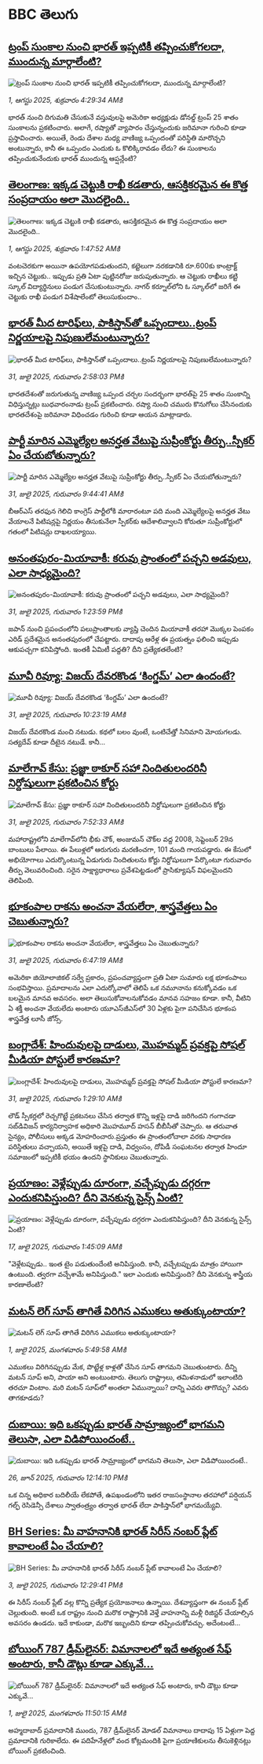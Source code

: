 # BBC తెలుగు## [ట్రంప్ సుంకాల నుంచి భారత్ ఇప్పటికీ తప్పించుకోగలదా, ముందున్న మార్గాలేంటి?](https://www.bbc.com/telugu/articles/c201exv7ydjo?at_medium=RSS&at_campaign=rss?at_campaign=githubrss)![ట్రంప్ సుంకాల నుంచి భారత్ ఇప్పటికీ తప్పించుకోగలదా, ముందున్న మార్గాలేంటి?](https://ichef.bbci.co.uk/ace/ws/240/cpsprodpb/dcf0/live/007e6700-6e23-11f0-91e6-fdb094521f8b.jpg)_1, ఆగస్టు 2025, శుక్రవారం 4:29:34 AMకి_భారత్ నుంచి దిగుమతి చేసుకునే వస్తువులపై అమెరికా అధ్యక్షుడు డోనల్డ్ ట్రంప్ 25 శాతం సుంకాలను ప్రకటించారు. అలాగే, రష్యాతో వ్యాపారం చేస్తున్నందుకు జరిమానా గురించి కూడా ప్రస్తావించారు. అయితే, రెండు దేశాల మధ్య వాణిజ్య ఒప్పందంతో పరిస్థితి మారొచ్చని అంటున్నారు, కానీ ఈ ఒప్పందం ఎందుకు ఓ కొలిక్కిరావడం లేదు? ఈ సుంకాలను తప్పించుకునేందుకు భారత్ ముందున్న ఆప్షన్లేంటి?## [తెలంగాణ: ఇక్కడ చెట్టుకి రాఖీ కడతారు, ఆసక్తికరమైన ఈ కొత్త సంప్రదాయం అలా మొదలైంది..](https://www.bbc.com/telugu/articles/cyvn3413e35o?at_medium=RSS&at_campaign=rss?at_campaign=githubrss)![తెలంగాణ: ఇక్కడ చెట్టుకి రాఖీ కడతారు, ఆసక్తికరమైన ఈ కొత్త సంప్రదాయం అలా మొదలైంది..](https://ichef.bbci.co.uk/ace/ws/240/cpsprodpb/58e9/live/49142300-6e79-11f0-b3b2-fd705a690dc9.png)_1, ఆగస్టు 2025, శుక్రవారం 1:47:52 AMకి_వంటచెరకుగా అయినా ఉపయోగపడుతుందని, కట్టెలుగా నరకడానికి రూ.600కు కాంట్రాక్ట్ ఇచ్చిన చెట్టుకు.. ఇప్పుడు ప్రతి ఏటా పుట్టినరోజు జరుపుతున్నారు. ఆ చెట్టుకు రాఖీలు కట్టి స్కూల్ విద్యార్థినులు పండుగ చేసుకుంటున్నారు. నాగర్ కర్నూల్‌లోని ఓ స్కూల్‌లో జరిగే ఈ చెట్టుకు రాఖీ పండుగ విశేషాలేంటో తెలుసుకుందాం..## [భారత్‌ మీద టారిఫ్‌లు, పాకిస్తాన్‌తో ఒప్పందాలు..ట్రంప్ నిర్ణయాలపై నిపుణులేమంటున్నారు?](https://www.bbc.com/telugu/articles/cx23y1k09myo?at_medium=RSS&at_campaign=rss?at_campaign=githubrss)![భారత్‌ మీద టారిఫ్‌లు, పాకిస్తాన్‌తో ఒప్పందాలు..ట్రంప్ నిర్ణయాలపై నిపుణులేమంటున్నారు?](https://ichef.bbci.co.uk/ace/ws/240/cpsprodpb/3943/live/38e5afe0-6e19-11f0-a527-49a2f77f1dfe.jpg)_31, జులై 2025, గురువారం 2:58:03 PMకి_భారతదేశంతో జరుగుతున్న వాణిజ్య ఒప్పంద చర్చల సందర్భంగా భారత్‌పై 25 శాతం సుంకాన్ని విధిస్తున్నట్లు బుధవారంనాడు ట్రంప్ ప్రకటించారు. రష్యా నుంచి చమురు కొనుగోలు చేసినందుకు భారతదేశంపై జరిమానా విధించడం గురించి కూడా ఆయన మాట్లాడారు.## [పార్టీ మారిన ఎమ్మెల్యేల అనర్హత వేటుపై సుప్రీంకోర్టు తీర్పు..స్పీకర్ ఏం చేయబోతున్నారు?](https://www.bbc.com/telugu/articles/cewyxx7gqw4o?at_medium=RSS&at_campaign=rss?at_campaign=githubrss)![పార్టీ మారిన ఎమ్మెల్యేల అనర్హత వేటుపై సుప్రీంకోర్టు తీర్పు..స్పీకర్ ఏం చేయబోతున్నారు?](https://ichef.bbci.co.uk/ace/ws/240/cpsprodpb/23d8/live/5fdbf4e0-6dee-11f0-8dbd-f3d32ebd3327.png)_31, జులై 2025, గురువారం 9:44:41 AMకి_బీఆర్ఎస్ తరఫున గెలిచి కాంగ్రెస్ పార్టీలోకి మారారంటూ పది మంది ఎమ్మెల్యేలపై అనర్హత వేటు వేయాలనే పిటిషన్లపై నిర్ణయం తీసుకునేలా స్పీకర్‌కు ఆదేశాలివ్వాలని కోరుతూ సుప్రీంకోర్టులో గతంలో పిటిషన్లు దాఖలయ్యాయి.## [అనంతపురం-మియావాకీ: కరువు ప్రాంతంలో పచ్చని అడవులు, ఎలా సాధ్యమైంది?](https://www.bbc.com/telugu/articles/clyr2ppz1ejo?at_medium=RSS&at_campaign=rss?at_campaign=githubrss)![అనంతపురం-మియావాకీ: కరువు ప్రాంతంలో పచ్చని అడవులు, ఎలా సాధ్యమైంది?](https://ichef.bbci.co.uk/ace/standard/240/cpsprodpb/b004/live/a45d9290-6e20-11f0-af20-030418be2ca5.jpg)_31, జులై 2025, గురువారం 1:23:59 PMకి_జపాన్ నుంచి ప్రపంచంలోని పలుప్రాంతాలకు వ్యాప్తి చెందిన మియావాకీ తరహా మొక్కల పెంపకం ఎరిడ్ ప్రదేశమైన అనంతపురంలో చేపట్టారు. దాదాపు ఆరేళ్ల ఈ ప్రయత్నం ఫలించి ఇప్పుడు ఆకుపచ్చగా కనిపిస్తోంది. ఇంతకీ ఏమిటీ పద్దతి? దీని ప్రత్యేకతలేంటి?## [మూవీ రివ్యూ: విజయ్ దేవరకొండ ‘కింగ్డమ్’ ఎలా ఉందంటే?](https://www.bbc.com/telugu/articles/c336ddy45v2o?at_medium=RSS&at_campaign=rss?at_campaign=githubrss)![మూవీ రివ్యూ: విజయ్ దేవరకొండ ‘కింగ్డమ్’ ఎలా ఉందంటే?](https://ichef.bbci.co.uk/ace/ws/240/cpsprodpb/8a1e/live/27707830-6df6-11f0-af9b-5757430b7cab.jpg)_31, జులై 2025, గురువారం 10:23:19 AMకి_విజ‌య్ దేవ‌ర‌కొండ మంచి న‌టుడు. క‌థ‌లో బ‌లం వుంటే, ఒంటిచేత్తో సినిమాని మోయ‌గ‌ల‌డు. స‌త్య‌దేవ్ కూడా దీటైన న‌టుడే. కానీ...## [మాలేగావ్ కేసు: ప్రజ్ఞా ఠాకూర్ సహా నిందితులందరినీ నిర్దోషులుగా ప్రకటించిన కోర్టు](https://www.bbc.com/telugu/articles/cd7y5njj90vo?at_medium=RSS&at_campaign=rss?at_campaign=githubrss)![మాలేగావ్ కేసు: ప్రజ్ఞా ఠాకూర్ సహా నిందితులందరినీ నిర్దోషులుగా ప్రకటించిన కోర్టు](https://ichef.bbci.co.uk/ace/ws/240/cpsprodpb/fea8/live/3d14bff0-6ddf-11f0-b985-a186226926b3.jpg)_31, జులై 2025, గురువారం 7:52:33 AMకి_మహారాష్ట్రలోని మాలేగావ్‌లోని భీకు చౌక్, అంజుమన్ చౌక్‌ల వద్ద 2008, సెప్టెంబర్ 29న బాంబులు పేలాయి.  ఈ పేలుళ్లలో ఆరుగురు మరణించగా, 101 మంది గాయపడ్డారు.  ఈ కేసులో అభియోగాలు ఎదుర్కొంటున్న ఏడుగురు నిందితులను కోర్టు నిర్దోషులుగా పేర్కొంటూ గురువారం తీర్పు వెలువరించింది. సరైన సాక్ష్యాధారాలు ప్రవేశపెట్టడంలో ప్రాసిక్యూషన్ విఫలమైందని తెలిపింది.## [భూకంపాల రాకను అంచనా వేయలేరా, శాస్త్రవేత్తలు ఏం చెబుతున్నారు? ](https://www.bbc.com/telugu/articles/cdd364er04qo?at_medium=RSS&at_campaign=rss?at_campaign=githubrss)![భూకంపాల రాకను అంచనా వేయలేరా, శాస్త్రవేత్తలు ఏం చెబుతున్నారు? ](https://ichef.bbci.co.uk/ace/ws/240/cpsprodpb/7f84/live/dca3d070-6dca-11f0-af20-030418be2ca5.png)_31, జులై 2025, గురువారం 6:47:19 AMకి_అమెరికా జియోలాజికల్ సర్వే ప్రకారం, ప్రపంచవ్యాప్తంగా ప్రతి ఏటా సుమారు లక్ష భూకంపాలు సంభవిస్తాయి. ప్రమాదాలను ఎలా ఎదుర్కోవాలో తెలిపే ఒక నమూనాను కనుక్కోవడం ఒక బలమైన మానవ అవసరం. అలా తెలుసుకోవాలనుకోవడం మానవ సహజం కూడా. కానీ, వీటిని ఏ శక్తీ అంచనా వేయలేదు అంటారు యూఎస్‌జీఎస్‌లో 30 ఏళ్లకు పైగా పనిచేసిన భూకంప శాస్త్రవేత్త లూసీ జోన్స్.## [బంగ్లాదేశ్: హిందువులపై దాడులు, మొహమ్మద్‌ ప్రవక్తపై సోషల్ మీడియా పోస్టులే కారణమా? ](https://www.bbc.com/telugu/articles/c6204lr7967o?at_medium=RSS&at_campaign=rss?at_campaign=githubrss)![బంగ్లాదేశ్: హిందువులపై దాడులు, మొహమ్మద్‌ ప్రవక్తపై సోషల్ మీడియా పోస్టులే కారణమా? ](https://ichef.bbci.co.uk/ace/ws/240/cpsprodpb/8993/live/20eaee80-6d3f-11f0-9462-bb509dc78127.jpg)_31, జులై 2025, గురువారం 1:29:10 AMకి_లౌడ్ స్పీకర్లలో రెచ్చగొట్టే ప్రకటనలు చేసిన తర్వాత కొన్ని ఇళ్లపై దాడి జరిగిందని గంగాచడా సబ్‌డివిజన్   కార్యనిర్వాహక అధికారి మొహమూద్ హసన్ బీబీసీతో చెప్పారు. ఆ తరువాత  సైన్యం, పోలీసులు అక్కడ మోహరించారు.ప్రస్తుతం ఈ ప్రాంతంలోచాలా వరకు సాధారణ పరిస్థితులు వచ్చాయని, అయితే ఇళ్లపై దాడి, విధ్వంసం, దోపిడీ సంఘటనల తర్వాత హిందూ సమాజంలో ఇప్పటికీ భయం ఉందని స్థానికులు చెబుతున్నారు.## [ప్రయాణం: వెళ్లేప్పుడు దూరంగా, వచ్చేప్పుడు దగ్గరగా ఎందుకనిపిస్తుంది? దీని వెనకున్న సైన్స్ ఏంటి?](https://www.bbc.com/telugu/articles/c0l4y727n1jo?at_medium=RSS&at_campaign=rss?at_campaign=githubrss)![ప్రయాణం: వెళ్లేప్పుడు దూరంగా, వచ్చేప్పుడు దగ్గరగా ఎందుకనిపిస్తుంది? దీని వెనకున్న సైన్స్ ఏంటి?](https://ichef.bbci.co.uk/ace/ws/240/cpsprodpb/054c/live/6957c010-62b0-11f0-8e78-11023c48a856.png)_17, జులై 2025, గురువారం 1:45:09 AMకి_"వెళ్లేటప్పుడు.. ఇంత టైం పడుతుందేంటి అనిపిస్తుంది. కానీ, వచ్చేటప్పుడు మాత్రం హాయిగా ఉంటుంది. త్వరగా వచ్చేశామే అనిపిస్తుంది." ఇలా ఎందుకు అనిపిస్తుంది? దీని వెనకున్న శాస్త్రీయ కారణాలేంటి?## [మటన్ లెగ్ సూప్ తాగితే విరిగిన ఎముకలు అతుక్కుంటాయా?](https://www.bbc.com/telugu/articles/c0l4g92j8kzo?at_medium=RSS&at_campaign=rss?at_campaign=githubrss)![మటన్ లెగ్ సూప్ తాగితే విరిగిన ఎముకలు అతుక్కుంటాయా?](https://ichef.bbci.co.uk/ace/ws/240/cpsprodpb/b31e/live/cce532c0-6d41-11f0-9462-bb509dc78127.jpg)_1, జులై 2025, మంగళవారం 5:49:58 AMకి_ఎముకలు విరిగినప్పుడు మేక, పొట్టేళ్ల కాళ్లతో చేసిన సూప్ తాగమని చెబుతుంటారు. దీన్ని మటన్ సూప్ అని, పాయా అని అంటుంటారు. తెలుగు రాష్ట్రాలు, తమిళనాడులో ఇలాంటిది తరచూ వింటాం. మరి మటన్ సూప్‌లో అంతలా ఏమున్నాయి? దాన్ని ఎవరు తాగొచ్చు? ఎవరు తాగకూడదు?## [దుబాయి: ఇది ఒకప్పుడు భారత్ సామ్రాజ్యంలో భాగమని తెలుసా, ఎలా విడిపోయిందంటే..](https://www.bbc.com/telugu/articles/ce83x3rekyyo?at_medium=RSS&at_campaign=rss?at_campaign=githubrss)![దుబాయి: ఇది ఒకప్పుడు భారత్ సామ్రాజ్యంలో భాగమని తెలుసా, ఎలా విడిపోయిందంటే..](https://ichef.bbci.co.uk/ace/ws/240/cpsprodpb/89c1/live/fbe80b80-5282-11f0-809e-059b7ea85131.jpg)_26, జూన్ 2025, గురువారం 12:14:10 PMకి_ఒక చిన్న అధికార బదిలీయే లేకపోతే, ఉపఖండంలోని ఇతర రాజసంస్థానాల తరహాలో  పర్షియన్ గల్ఫ్ రెసిడెన్సీ దేశాలు స్వాతంత్ర్యం తర్వాత భారత్ లేదా పాకిస్తాన్‌లో భాగమయ్యేవి.## [BH Series: మీ వాహనానికి భారత్ సిరీస్ నంబర్ ప్లేట్ కావాలంటే ఏం చేయాలి?](https://www.bbc.com/telugu/articles/c9dg040gzv6o?at_medium=RSS&at_campaign=rss?at_campaign=githubrss)![BH Series: మీ వాహనానికి భారత్ సిరీస్ నంబర్ ప్లేట్ కావాలంటే ఏం చేయాలి?](https://ichef.bbci.co.uk/ace/ws/240/cpsprodpb/c5c0/live/7facfba0-5801-11f0-b5c5-012c5796682d.jpg)_3, జులై 2025, గురువారం 12:29:41 PMకి_ఈ సిరీస్ నంబర్ ప్లేట్ వల్ల కొన్ని ప్రత్యేక ప్రయోజనాలు ఉన్నాయి. దేశవ్యాప్తంగా ఈ నంబర్ ప్లేట్ చెల్లుతుంది. అంటే ఒక రాష్ట్రం నుంచి మరొక రాష్ట్రానికి వెళ్తే వాహనాన్ని మళ్లీ రిజిస్టర్ చేయాల్సిన అవసరం ఉండదు. ఇదే కాకుండా, మరొక ఇబ్బందిని కూడా తప్పించుకోవచ్చు. అదేంటంటే...## [బోయింగ్ 787 డ్రీమ్‌లైనర్: విమానాలలో ఇదే అత్యంత సేఫ్ అంటారు, కానీ డౌట్లు కూడా ఎక్కువే...](https://www.bbc.com/telugu/articles/c8d664g0dz9o?at_medium=RSS&at_campaign=rss?at_campaign=githubrss)![బోయింగ్ 787 డ్రీమ్‌లైనర్: విమానాలలో ఇదే అత్యంత సేఫ్ అంటారు, కానీ డౌట్లు కూడా ఎక్కువే...](https://ichef.bbci.co.uk/ace/ws/240/cpsprodpb/aebe/live/0ad87b80-5674-11f0-95fc-edf89039c20a.jpg)_1, జులై 2025, మంగళవారం 11:50:15 AMకి_అహ్మదాబాద్ ప్రమాదానికి ముందు, 787 డ్రీమ్‌లైనర్ మోడల్ విమానాలు దాదాపు 15 ఏళ్లుగా పెద్ద ప్రమాదానికి గురికాలేదు. ఈ పదిహేనేళ్లలో వంద కోట్లమందికి  పైగా ప్రయాణికులను తీసుకెళ్లినట్లు బోయింగ్ ప్రకటించింది.